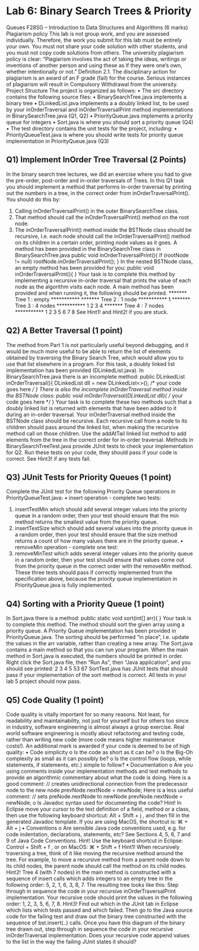# Lab 6: Binary Search Trees & Priority
Queues
F28SG – Introduction to Data Structures and Algorithms (6 marks)
Plagiarism policy
This lab is not group work, and you are assessed individually.
Therefore, the work you submit for this lab must be entirely your own. You must not share your code
solution with other students, and you must not copy code solutions from others. The university
plagiarism policy is clear:
“Plagiarism involves the act of taking the ideas, writings or inventions of another
person and using these as if they were one’s own, whether intentionally or not.”
Definition 2.1.
The disciplinary action for plagiarism is an award of an F grade (fail) for the course. Serious instances of
plagiarism will result in Compulsory Withdrawal from the university.
Project Structure
The project is organized as follows:
• The src directory contains the following source files:
• BinarySearchTree.java implements a binary tree
• DLinkedList.java implements a a doubly linked list, to be used by your
inOrderTraversal and inOrderTraversalPrint method implementations
in BinarySearchTree.java (Q1, Q2)
• PriorityQueue.java implements a priority queue for integers
• Sort.java is where you should sort a priority queue (Q4)
• The test directory contains the unit tests for the project, including:
• PriorityQueueTest.java is where you should write tests for priority queue
implementation in PriorityQueue.java (Q3)

## Q1) Implement InOrder Tree Traversal (2 Points)
In the binary search tree lectures, we did an exercise where you had to give the pre-order, post-order and in-order
traversals of Trees.
In this Q1 task you should implement a method that performs in-order traversal by printing out the numbers in a
tree, in the correct order from inOrderTraversalPrint().
You should do this by:
1. Calling inOrderTraversalPrint() in the outer BinarySearchTree class.
2. That method should call the inOrderTraversalPrint() method on the root node.
3. The inOrderTraversalPrint() method inside the BSTNode class should be recursive, I.e. each
node should call the inOrderTraversalPrint() method on its children in a certain order, printing
node values as it goes.
A method has been provided in the BinarySearchTree class in BinarySearchTree.java
public void inOrderTraversalPrint(){
if (rootNode != null)
rootNode.inOrderTraversalPrint();
}
In the nested BSTNode class, an empty method has been provided for you:
public void inOrderTraversalPrint(){
}
Your task is to complete this method by implementing a recursive in-order traversal that prints the value of each
node as the algorithm visits each node. A main method has been provided and when running it, the following
should be printed.
******* Tree 1 : empty ***********
******* Tree 2 : 1 node ***********
1
******* Tree 3 : 4 nodes ***********
1
2
3
4
******* Tree 4 : 7 nodes ***********
1
2
3
5
6
7
8
See Hint1! and Hint2! if you are stuck.

## Q2) A Better Traversal (1 point)
The method from Part 1 is not particularly useful beyond debugging, and it would be much more useful to be able
to return the list of elements obtained by traversing the Binary Search Tree, which would allow you to use that list
elsewhere in a program.
For this task, a doubly linked list implementation has been provided (DLinkedList.java).
In BinarySearchTree.java there is an incomplete method:
public DLinkedList<T> inOrderTraversal(){
DLinkedList<Integer> dll = new DLinkedList<>();
/* your code goes here */
}
There is also the incomplete inOrderTraversal method inside the BSTNode class:
public void inOrderTraversal(DLinkedList dll){
/* your code goes here */
}
Your task is to complete these two methods such that a doubly linked list is returned with elements that
have been added to it during an in-order traversal. Your inOrderTraversal method inside the
BSTNode class should be recursive. Each recursive call from a node to its children should pass around
the linked list, when making the recursive method call on those children. Use the addAtTail linked
list method to add elements from the tree in the correct order for in-order traversal.
Methods in BinarySearchTreeTest.java provide JUnit tests to check your implementation for Q2. Run
these tests on your code, they should pass if your code is correct. See Hint3! if any tests fail.

## Q3) JUnit Tests for Priority Queues (1 point)
Complete the JUnit test for the following Priority Queue operations in PriorityQueueTest.java:
• insert operation - complete two tests:
1. insertTestMin which should add several integer values into the priority queue in a
random order, then your test should ensure that the min method returns the smallest
value from the priority queue.
2. insertTestSize which should add several values into the priority queue in a
random order, then your test should ensure that the size method returns a count of
how many values there are in the priority queue.
• removeMin operation - complete one test:
1. removeMinTest which adds several integer values into the priority queue in a
random order, then your test should ensure that values come out from the priority
queue in the correct order with the removeMin method.
These three tests should pass if correctly implemented from the specification above, because the
priority queue implementation in PriorityQueue.java is fully implemented.

## Q4) Sorting with a Priority Queue (1 point)
In Sort.java there is a method:
public static void sort(int[] arr){
}
Your task is to complete this method. The method should sort the given array using a priority queue. A
Priority Queue implementation has been provided in PriorityQueue.java. The sorting should be
performed “in place”, I.e. update the values in the arr variable, rather than creating a new array.
The Sort.java contains a main method so that you can run your program. When the main method in
Sort.java is executed, the numbers should be printed in order. Right click the Sort.java file, then “Run
As”, then “Java application”, and you should see printed:
2
3
4
5
53
67
SortTest.java has JUnit tests that should pass if your implementation of the sort method is correct.
All tests in your lab 5 project should now pass.

## Q5) Code Quality (1 point)
Code quality is vitally important for so many reasons. Not least, for readability and maintainability, not
just for yourself but for others too since in industry, software engineering is almost always a group
exercise. Real world software engineering is mostly about refactoring and testing code, rather than
writing new code (more code means higher maintenance costs!).
An additional mark is awarded if your code is deemed to be of high quality:
• Code simplicity
o Is the code as short as it can be?
o Is the Big-Oh complexity as small as it can possibly be?
o Is the control flow (loops, while statements, if statements, etc.) simple to follow?
• Documentation
o Are you using comments inside your implementation methods and test methods to
provide an algorithmic commentary about what the code is doing.
Here is a good comment:
// creates unidirectional connection from the predecessor node to the new node
prevNode.nextNode = newNode;
Here is a less useful comment:
// sets preNode.nextNode to newNode
prevNode.nextNode = newNode;
o Is Javadoc syntax used for documenting the code? Hint! In Eclipse move your cursor to
the text definition of a field, method or a class, then use the following keyboard
shortcut: Alt + Shift + j , and then fill in the generated Javadoc template. If you are using
MacOS, the shortcut is:
⌘ + Alt + j
• Conventions
o Are sensible Java code conventions used, e.g. for code indentation, declarations,
statements, etc? See Sections 4, 5, 6, 7 and 9 of Java Code Conventions. Hint! Use the
keyboard shortcut in Eclipse: Control + Shift + f , or on MacOS:
⌘ + Shift + f
Hint1! When recursively traversing a tree, think of it like moving the recursive method around the tree.
For example, to move a recursive method from a parent node down to its child nodes, the parent node
should call the method on its child nodes.
Hint2! Tree 4 (with 7 nodes) in the main method is constructed with a sequence of insert calls
which adds integers to an empty tree in the following order: 5, 2, 1, 6, 3, 8, 7. The resulting tree looks
like this:
Step through in sequence the code in your recursive inOrderTraversalPrint implementation. Your
recursive code should print the values in the following order: 1, 2, 3, 5, 6, 7, 8.
Hint3! Find out which in the JUnit tab in Eclipse which lists which tests passed and which failed. Then go
to the Java source code for the failing test and draw out the binary tree constructed with the sequence
of bst.insert(..) calls. Once you have this diagram of the binary tree drawn out, step through in
sequence the code in your recursive inOrderTraversal implementation. Does your recursive code
append values to the list in the way the failing JUnit states it should?
